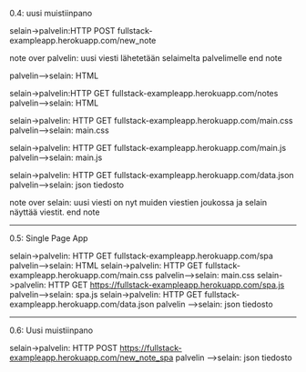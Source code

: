 0.4: uusi muistiinpano

selain->palvelin:HTTP POST fullstack-exampleapp.herokuapp.com/new_note

note over palvelin:
uusi viesti lähetetään selaimelta palvelimelle
end note

palvelin-->selain: HTML

selain->palvelin:HTTP GET fullstack-exampleapp.herokuapp.com/notes
palvelin-->selain: HTML

selain->palvelin: HTTP GET fullstack-exampleapp.herokuapp.com/main.css
palvelin-->selain: main.css

selain->palvelin: HTTP GET fullstack-exampleapp.herokuapp.com/main.js
palvelin-->selain: main.js

selain->palvelin: HTTP GET fullstack-exampleapp.herokuapp.com/data.json
palvelin-->selain: json tiedosto

note over selain:
uusi viesti on nyt muiden
viestien joukossa ja selain näyttää viestit.
end note

-----------------------------------------------------------------------
0.5: Single Page App

selain->palvelin: HTTP GET fullstack-exampleapp.herokuapp.com/spa
palvelin-->selain: HTML
selain->palvelin: HTTP GET fullstack-exampleapp.herokuapp.com/main.css
palvelin-->selain: main.css
selain->palvelin: HTTP GET https://fullstack-exampleapp.herokuapp.com/spa.js
palvelin-->selain: spa.js
selain->palvelin: HTTP GET fullstack-exampleapp.herokuapp.com/data.json
palvelin -->selain: json tiedosto

-----------------------------------------------------------------------

0.6: Uusi muistiinpano

selain->palvelin: HTTP POST https://fullstack-exampleapp.herokuapp.com/new_note_spa
palvelin -->selain: json tiedosto